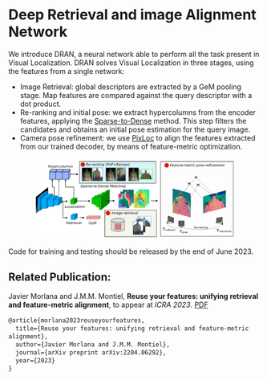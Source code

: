 # Deep Retrieval and image Alignment Network

We introduce DRAN, a neural network able to perform all the task present in Visual Localization. DRAN solves Visual Localization in three stages, using the features from a single network:

- Image Retrieval: global descriptors are extracted by a GeM pooling stage. Map features are compared against the query descriptor with a dot product. 
- Re-ranking and initial pose: we extract hypercolumns from the encoder features, applying the [Sparse-to-Dense](https://arxiv.org/abs/1907.03965) method. This step filters the candidates and obtains an initial pose estimation for the query image.
- Camera pose refinement: we use [PixLoc](https://arxiv.org/abs/2103.09213) to align the features extracted from our trained decoder, by means of feature-metric optimization.

<p align="center">
  <a><img src="assets/stages.jpeg" width="80%"/></a>
</p>

Code for training and testing should be released by the end of June 2023. 

## Related Publication:

Javier Morlana and J.M.M. Montiel, **Reuse your features: unifying retrieval and feature-metric alignment**, to appear at *ICRA 2023*. [PDF](hhttps://arxiv.org/pdf/2204.06292.pdf)
```
@article{morlana2023reuseyourfeatures,
  title={Reuse your features: unifying retrieval and feature-metric alignment},
  author={Javier Morlana and J.M.M. Montiel},
  journal={arXiv preprint arXiv:2204.06292},
  year={2023}
}
```





